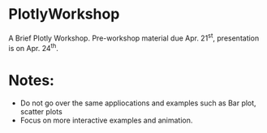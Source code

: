# PlotlyWorkshop
A Brief Plotly Workshop. Pre-workshop material due Apr. 21<sup>st</sup>, presentation is on Apr. 24<sup>th</sup>.

# Notes:
- Do not go over the same appliocations and examples such as Bar plot, scatter plots
- Focus on more interactive examples and animation.

